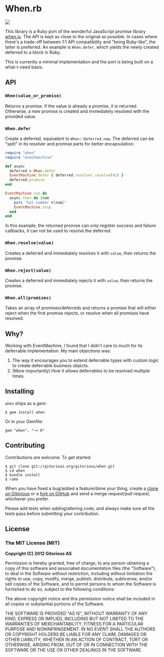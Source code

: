 # When.rb

<a href="http://travis-ci.org/cjohansen/when-rb" class="travis">
  <img src="https://secure.travis-ci.org/cjohansen/when-rb.png">
</a>

This library is a Ruby port of the wonderful JavaScript promise library
[when.js](https://github.com/cujojs/when). The API is kept as close to the
original as possible. In cases where there's a trade-off between 1:1 API
compatibility and "being Ruby-like", the latter is preferred. An example is
`When.defer`, which yields the newly created deferred to a block in Ruby.

This is currently a minimal implementation and the port is being built on a
what-I-need basis.

## API

### `When(value_or_promise)`

Returns a promise. If the value is already a promise, it is returned. Otherwise,
a new promise is created and immediately resolved with the provided value.

### `When.defer`

Create a deferred, equivalent to `When::Deferred.new`. The deferred can be
"split" in its resolver and promise parts for better encapsulation:

```ruby
require "when"
require "eventmachine"

def async
  deferred = When.defer
  EventMachine.defer { deferred.resolver.resolve(42) }
  deferred.promise
end

EventMachine.run do
  async.then do |num
    puts "Got number #{num}"
    EventMachine.stop
  end
end
```

In this example, the returned promise can only register success and failure
callbacks, it can not be used to resolve the deferred.

### `When.resolve(value)`

Creates a deferred and immediately resolves it with `value`, then returns the
promise.

### `When.reject(value)`

Creates a deferred and immediately rejects it with `value`, then returns the
promise.

### `When.all(promises)`

Takes an array of promises/deferreds and returns a promise that will either
reject when the first promise rejects, or resolve when all promises have
resolved.

## Why?

Working with EventMachine, I found that I didn't care to much for its deferrable
implementation. My main objections was:

1. The way it encourages you to extend deferrable types with custom logic to
   create deferrable business objects.
2. (More importantly) How it allows deferrables to be resolved multiple times.


## Installing

`when` ships as a gem:

    $ gem install when

Or in your Gemfile:

    gem "when", "~> 0"

## Contributing

Contributions are welcome. To get started:

    $ git clone git://gitorious.org/gitorious/when.git
    $ cd when
    $ bundle install
    $ rake

When you have fixed a bug/added a feature/done your thing, create a
[clone on Gitorious](http://gitorious.org/gitorious/when-rb) or a
[fork on GitHub](http://github.com/cjohansen/when-rb) and send a
merge request/pull request, whichever you prefer.

Please add tests when adding/altering code, and always make sure all the tests
pass before submitting your contribution.

## License

### The MIT License (MIT)

**Copyright (C) 2012 Gitorious AS**

Permission is hereby granted, free of charge, to any person obtaining a copy of
this software and associated documentation files (the "Software"), to deal in
the Software without restriction, including without limitation the rights to
use, copy, modify, merge, publish, distribute, sublicense, and/or sell copies of
the Software, and to permit persons to whom the Software is furnished to do so,
subject to the following conditions:

The above copyright notice and this permission notice shall be included in all
copies or substantial portions of the Software.

THE SOFTWARE IS PROVIDED "AS IS", WITHOUT WARRANTY OF ANY KIND, EXPRESS OR
IMPLIED, INCLUDING BUT NOT LIMITED TO THE WARRANTIES OF MERCHANTABILITY, FITNESS
FOR A PARTICULAR PURPOSE AND NONINFRINGEMENT. IN NO EVENT SHALL THE AUTHORS OR
COPYRIGHT HOLDERS BE LIABLE FOR ANY CLAIM, DAMAGES OR OTHER LIABILITY, WHETHER
IN AN ACTION OF CONTRACT, TORT OR OTHERWISE, ARISING FROM, OUT OF OR IN
CONNECTION WITH THE SOFTWARE OR THE USE OR OTHER DEALINGS IN THE SOFTWARE.
